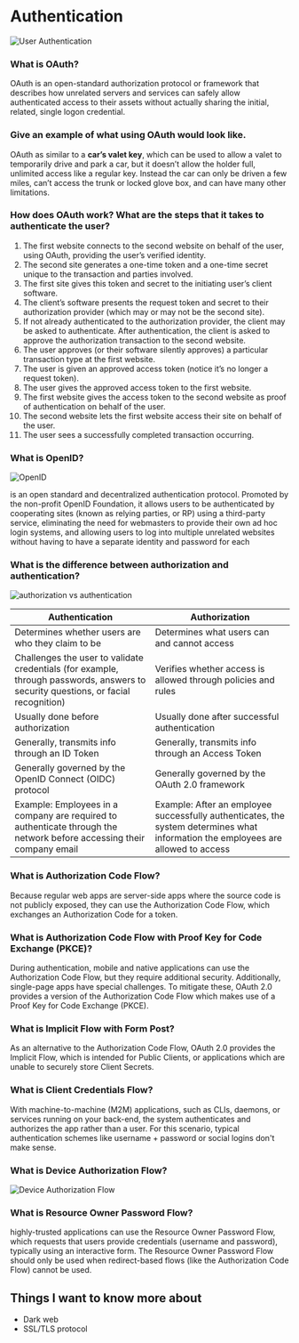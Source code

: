 # Authentication

![User Authentication](https://www.cisco.com/c/dam/assets/swa/img/anchor-info/what-is-user-authentication-628x353.png)

### What is OAuth?
OAuth is an open-standard authorization protocol or framework that describes how unrelated servers and services can safely allow authenticated access to their assets without actually sharing the initial, related, single logon credential.
### Give an example of what using OAuth would look like.
 OAuth as similar to a **car’s valet key**, which can be used to allow a valet to temporarily drive and park a car, but it doesn’t allow the holder full, unlimited access like a regular key. Instead the car can only be driven a few miles, can’t access the trunk or locked glove box, and can have many other limitations.

### How does OAuth work? What are the steps that it takes to authenticate the user?

1. The first website connects to the second website on behalf of the user, using OAuth, providing the user’s verified identity.
2. The second site generates a one-time token and a one-time secret unique to the transaction and parties involved.
3. The first site gives this token and secret to the initiating user’s client software.
4. The client’s software presents the request token and secret to their authorization provider (which may or may not be the second site).
5. If not already authenticated to the authorization provider, the client may be asked to authenticate. After authentication, the client is asked to approve the authorization transaction to the second website.
6. The user approves (or their software silently approves) a particular transaction type at the first website.
7. The user is given an approved access token (notice it’s no longer a request token).
8. The user gives the approved access token to the first website.
9. The first website gives the access token to the second website as proof of authentication on behalf of the user.
10. The second website lets the first website access their site on behalf of the user.
11. The user sees a successfully completed transaction occurring.

### What is OpenID?


![OpenID](https://upload.wikimedia.org/wikipedia/commons/thumb/3/32/OpenIDvs.Pseudo-AuthenticationusingOAuth.svg/512px-OpenIDvs.Pseudo-AuthenticationusingOAuth.svg.png)

is an open standard and decentralized authentication protocol. Promoted by the non-profit OpenID Foundation, it allows users to be authenticated by cooperating sites (known as relying parties, or RP) using a third-party service, eliminating the need for webmasters to provide their own ad hoc login systems, and allowing users to log into multiple unrelated websites without having to have a separate identity and password for each

### What is the difference between authorization and authentication?
![authorization vs authentication](https://aboutssl.org/wp-content/uploads/2020/06/authentication-vs-authorization.svg)

Authentication | Authorization
---------------|---------------
Determines whether users are who they claim to be|	Determines what users can and cannot access
Challenges the user to validate credentials (for example, through passwords, answers to security questions, or facial recognition) |	Verifies whether access is allowed through policies and rules
Usually done before authorization |	Usually done after successful authentication
Generally, transmits info through an ID Token |	Generally, transmits info through an Access Token
Generally governed by the OpenID Connect (OIDC) protocol |	Generally governed by the OAuth 2.0 framework
Example: Employees in a company are required to authenticate through the network before accessing their company email |Example: After an employee successfully authenticates, the system determines what information the employees are allowed to access

### What is Authorization Code Flow?
Because regular web apps are server-side apps where the source code is not publicly exposed, they can use the Authorization Code Flow, which exchanges an Authorization Code for a token.

### What is Authorization Code Flow with Proof Key for Code Exchange (PKCE)?
During authentication, mobile and native applications can use the Authorization Code Flow, but they require additional security. Additionally, single-page apps have special challenges. To mitigate these, OAuth 2.0 provides a version of the Authorization Code Flow which makes use of a Proof Key for Code Exchange (PKCE).

### What is Implicit Flow with Form Post?
As an alternative to the Authorization Code Flow, OAuth 2.0 provides the Implicit Flow, which is intended for Public Clients, or applications which are unable to securely store Client Secrets.
### What is Client Credentials Flow?
With machine-to-machine (M2M) applications, such as CLIs, daemons, or services running on your back-end, the system authenticates and authorizes the app rather than a user. For this scenario, typical authentication schemes like username + password or social logins don't make sense. 

### What is Device Authorization Flow?
![Device Authorization Flow](https://images.ctfassets.net/cdy7uua7fh8z/1A6jpG3W1H6SC9ZK92NyKd/40af53209f90a7c392f621f329fb4424/auth-sequence-device-auth.png)

### What is Resource Owner Password Flow?
highly-trusted applications can use the Resource Owner Password Flow, which requests that users provide credentials (username and password), typically using an interactive form. The Resource Owner Password Flow should only be used when redirect-based flows (like the Authorization Code Flow) cannot be used.

## Things I want to know more about
* Dark web
* SSL/TLS protocol

